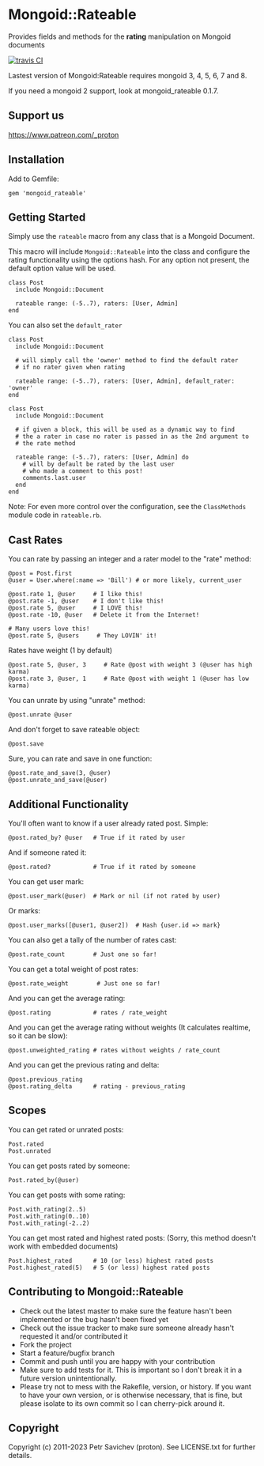 # Mongoid::Rateable

Provides fields and methods for the **rating** manipulation on Mongoid
documents

[![travis CI](https://secure.travis-ci.org/proton/mongoid_rateable.png)](http://travis-ci.org/proton/mongoid_rateable)

Lastest version of Mongoid:Rateable requires mongoid 3, 4, 5, 6, 7 and 8.

If you need a mongoid 2 support, look at mongoid_rateable 0.1.7.

## Support us

https://www.patreon.com/_proton

## Installation

Add to Gemfile:

    gem 'mongoid_rateable'

## Getting Started

Simply use the `rateable` macro from any class that is a Mongoid Document.

This macro will include `Mongoid::Rateable` into the class and configure the
rating functionality using the options hash. For any option not present, the
default option value will be used.

    class Post
      include Mongoid::Document

      rateable range: (-5..7), raters: [User, Admin]
    end

You can also set the `default_rater`

    class Post
      include Mongoid::Document

      # will simply call the 'owner' method to find the default rater
      # if no rater given when rating

      rateable range: (-5..7), raters: [User, Admin], default_rater: 'owner'
    end

    class Post
      include Mongoid::Document

      # if given a block, this will be used as a dynamic way to find
      # the a rater in case no rater is passed in as the 2nd argument to
      # the rate method

      rateable range: (-5..7), raters: [User, Admin] do
        # will by default be rated by the last user
        # who made a comment to this post!
        comments.last.user
      end
    end

Note: For even more control over the configuration, see the `ClassMethods`
module code in `rateable.rb`.

## Cast Rates

You can rate by passing an integer and a rater model to the "rate" method:

    @post = Post.first
    @user = User.where(:name => 'Bill') # or more likely, current_user

    @post.rate 1, @user     # I like this!
    @post.rate -1, @user    # I don't like this!
    @post.rate 5, @user     # I LOVE this!
    @post.rate -10, @user   # Delete it from the Internet!

    # Many users love this!
    @post.rate 5, @users     # They LOVIN' it!

Rates have weight (1 by default)

    @post.rate 5, @user, 3     # Rate @post with weight 3 (@user has high karma)
    @post.rate 3, @user, 1     # Rate @post with weight 1 (@user has low karma)

You can unrate by using "unrate" method:

    @post.unrate @user

And don't forget to save rateable object:

    @post.save

Sure, you can rate and save in one function:

    @post.rate_and_save(3, @user)
    @post.unrate_and_save(@user)

## Additional Functionality

You'll often want to know if a user already rated post.  Simple:

    @post.rated_by? @user   # True if it rated by user

And if someone rated it:

    @post.rated?            # True if it rated by someone

You can get user mark:

    @post.user_mark(@user)  # Mark or nil (if not rated by user)

Or marks:

    @post.user_marks([@user1, @user2])  # Hash {user.id => mark}

You can also get a tally of the number of rates cast:

    @post.rate_count        # Just one so far!

You can get a total weight of post rates:

    @post.rate_weight        # Just one so far!

And you can get the average rating:

    @post.rating            # rates / rate_weight

And you can get the average rating without weights (It calculates realtime, so
it can be slow):

    @post.unweighted_rating # rates without weights / rate_count

And you can get the previous rating and delta:

    @post.previous_rating
    @post.rating_delta      # rating - previous_rating

## Scopes

You can get rated or unrated posts:

    Post.rated
    Post.unrated

You can get posts rated by someone:

    Post.rated_by(@user)

You can get posts with some rating:

    Post.with_rating(2..5)
    Post.with_rating(0..10)
    Post.with_rating(-2..2)

You can get most rated and highest rated posts: (Sorry, this method doesn't
work with embedded documents)

    Post.highest_rated      # 10 (or less) highest rated posts
    Post.highest_rated(5)   # 5 (or less) highest rated posts

## Contributing to Mongoid::Rateable

*   Check out the latest master to make sure the feature hasn't been
    implemented or the bug hasn't been fixed yet
*   Check out the issue tracker to make sure someone already hasn't requested
    it and/or contributed it
*   Fork the project
*   Start a feature/bugfix branch
*   Commit and push until you are happy with your contribution
*   Make sure to add tests for it. This is important so I don't break it in a
    future version unintentionally.
*   Please try not to mess with the Rakefile, version, or history. If you want
    to have your own version, or is otherwise necessary, that is fine, but
    please isolate to its own commit so I can cherry-pick around it.


## Copyright

Copyright (c) 2011-2023 Petr Savichev (proton). See LICENSE.txt for further
details.
